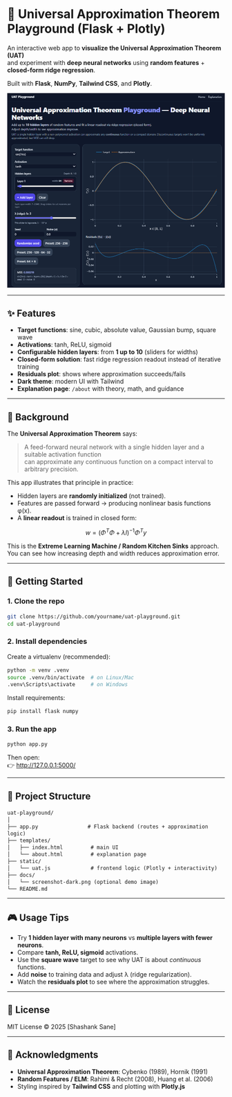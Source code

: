 # 🌌 Universal Approximation Theorem Playground (Flask + Plotly)

An interactive web app to **visualize the Universal Approximation Theorem (UAT)**  
and experiment with **deep neural networks** using **random features** + **closed-form ridge regression**.  

Built with **Flask**, **NumPy**, **Tailwind CSS**, and **Plotly**.

![screenshot](docs/screenshot-dark.png)

---

## ✨ Features

- **Target functions**: sine, cubic, absolute value, Gaussian bump, square wave
- **Activations**: tanh, ReLU, sigmoid
- **Configurable hidden layers**: from **1 up to 10** (sliders for widths)
- **Closed-form solution**: fast ridge regression readout instead of iterative training
- **Residuals plot**: shows where approximation succeeds/fails
- **Dark theme**: modern UI with Tailwind
- **Explanation page**: `/about` with theory, math, and guidance

---

## 📖 Background

The **Universal Approximation Theorem** says:

> A feed-forward neural network with a single hidden layer and a suitable activation function  
> can approximate any continuous function on a compact interval to arbitrary precision.

This app illustrates that principle in practice:

- Hidden layers are **randomly initialized** (not trained).
- Features are passed forward → producing nonlinear basis functions φ(x).
- A **linear readout** is trained in closed form:

$$
w = (\Phi^T \Phi + \lambda I)^{-1} \Phi^T y
$$


This is the **Extreme Learning Machine / Random Kitchen Sinks** approach.  
You can see how increasing depth and width reduces approximation error.

---

## 🚀 Getting Started

### 1. Clone the repo

```bash
git clone https://github.com/yourname/uat-playground.git
cd uat-playground
```

### 2. Install dependencies

Create a virtualenv (recommended):

```bash
python -m venv .venv
source .venv/bin/activate  # on Linux/Mac
.venv\Scripts\activate     # on Windows
```

Install requirements:

```bash
pip install flask numpy
```

### 3. Run the app

```bash
python app.py
```

Then open:  
👉 http://127.0.0.1:5000/

---

## 📂 Project Structure

```
uat-playground/
│
├── app.py                # Flask backend (routes + approximation logic)
├── templates/
│   ├── index.html         # main UI
│   └── about.html         # explanation page
├── static/
│   └── uat.js             # frontend logic (Plotly + interactivity)
├── docs/
│   └── screenshot-dark.png (optional demo image)
└── README.md
```

---

## 🎮 Usage Tips

- Try **1 hidden layer with many neurons** vs **multiple layers with fewer neurons**.
- Compare **tanh, ReLU, sigmoid** activations.
- Use the **square wave** target to see why UAT is about *continuous* functions.
- Add **noise** to training data and adjust λ (ridge regularization).
- Watch the **residuals plot** to see where the approximation struggles.

---

## 📜 License

MIT License © 2025 [Shashank Sane]  

---

## 🙏 Acknowledgments

- **Universal Approximation Theorem**: Cybenko (1989), Hornik (1991)
- **Random Features / ELM**: Rahimi & Recht (2008), Huang et al. (2006)
- Styling inspired by **Tailwind CSS** and plotting with **Plotly.js**
